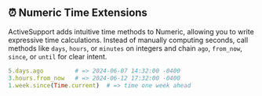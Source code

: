 ## ⏰ Numeric Time Extensions
ActiveSupport adds intuitive time methods to Numeric, allowing you to write expressive time calculations. Instead of manually computing seconds, call methods like `days`, `hours`, or `minutes` on integers and chain `ago`, `from_now`, `since`, or `until` for clear intent.

```ruby
5.days.ago         # => 2024-06-07 14:32:00 -0400
3.hours.from_now   # => 2024-06-12 17:32:00 -0400
1.week.since(Time.current)  # => time one week ahead
```
